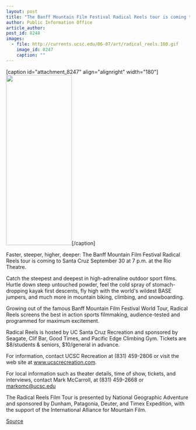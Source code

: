 ```yaml
---
layout: post
title: "The Banff Mountain Film Festival Radical Reels tour is coming to Santa Cruz"
author: Public Information Office
article_author: 
post_id: 8248
images:
  - file: http://currents.ucsc.edu/06-07/art/radical_reels.180.gif
    image_id: 8247
    caption: ""
---
```


[caption id="attachment_8247" align="alignright" width="180"]<a href="http://dev-ucsc-news.pantheonsite.io/wp-content/uploads/2006/09/radical_reels.180.gif"><img class="size-full wp-image-8247" src="http://dev-ucsc-news.pantheonsite.io/wp-content/uploads/2006/09/radical_reels.180.gif" alt="" width="180" height="465" /></a>[/caption]
<a name="content" id="content"></a>
<p>
  Faster, steeper, higher, deeper: The Banff Mountain Film Festival Radical Reels tour is coming to Santa Cruz September 30 at 7 p.m. at the Rio Theatre.
</p>
<p align="left">
  Catch the steepest and deepest in high-adrenaline outdoor sport films. Hurtle down steep untouched powder, feel the cold spray of stomach-dropping kayak first descents, fly high with the world's wildest BASE jumpers, and much more in mountain biking, climbing, and snowboarding.
</p>
<p>
  Growing out of the famous Banff Mountain Film Festival World Tour, Radical Reels screens the best in action sports filmmaking, audience-tested and programmed for maximum excitement.
</p>
<p>
  Radical Reels is hosted by UC Santa Cruz Recreation and sponsored by Seagate, Clif Bar, Good Times, and Pacific Edge Climbing Gym. Tickets are $8/students &amp; seniors, $10/general in advance.<br>
</p>
<p>
  For information, contact UCSC Recreation at (831) 459-2806 or visit the web site at <a href="http://www.ucscrecreation.com">www.ucscrecreation.com</a>.
</p>
<p>
  For local information such as theater details, time of show, tickets, and interviews, contact Mark McCarroll, at (831) 459-2668 or <a href="mailto:markomc@ucsc.edu">markomc@ucsc.edu</a>
</p>
<p>
  The Radical Reels Film Tour is presented by National Geographic Adventure and sponsored by Dunham, Patagonia, Deuter, and Timex Expedition, with the support of the International Alliance for Mountain Film.
</p>
<p><a href="http://www1.ucsc.edu/currents/06-07/09-25/brief-banff.asp" title="Permalink to brief-banff">Source</a></p>
